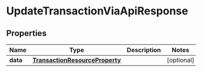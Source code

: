 

# UpdateTransactionViaApiResponse


## Properties

| Name | Type | Description | Notes |
|------------ | ------------- | ------------- | -------------|
|**data** | [**TransactionResourceProperty**](TransactionResourceProperty.md) |  |  [optional] |



